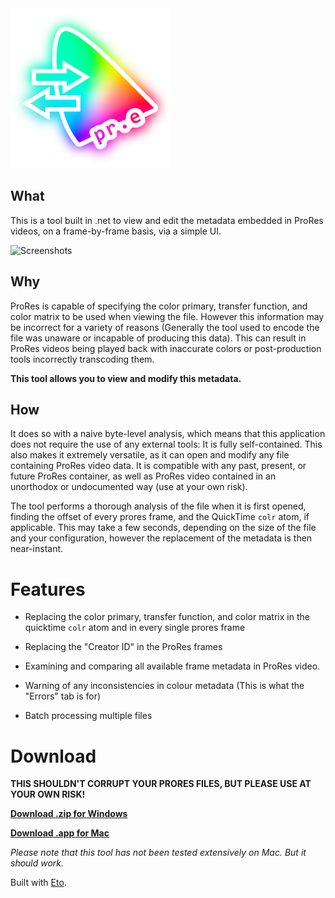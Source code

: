 <img src="/ProResMetadata/ProResMetadata/icon.png" width="256">

## What


This is a tool built in .net to view and edit the metadata embedded in ProRes videos, on a frame-by-frame basis, via a simple UI.


![Screenshots](https://i.imgur.com/pa4ahVC.png)

## Why
ProRes is capable of specifying the color primary, transfer function, and color matrix to be used when viewing the file. However this information may be incorrect for a variety of reasons (Generally the tool used to encode the file was unaware or incapable of producing this data). This can result in ProRes videos being played back with inaccurate colors or post-production tools incorrectly transcoding them.

**This tool allows you to view and modify this metadata.**


## How

It does so with a naive byte-level analysis, which means that this application does not require the use of any external tools: It is fully self-contained. This also makes it extremely versatile, as it can open and modify any file containing ProRes video data. It is compatible with any past, present, or future ProRes container, as well as ProRes video contained in an unorthodox or undocumented way (use at your own risk). 

The tool performs a thorough analysis of the file when it is first opened, finding the offset of every prores frame, and the QuickTime `colr` atom, if applicable. This may take a few seconds, depending on the size of the file and your configuration, however the replacement of the metadata is then near-instant.

# Features

* Replacing the color primary, transfer function, and color matrix in the quicktime `colr` atom and in every single prores frame

* Replacing the "Creator ID" in the ProRes frames

* Examining and comparing all available frame metadata in ProRes video.

* Warning of any inconsistencies in colour metadata (This is what the "Errors" tab is for)

* Batch processing multiple files


# Download

**THIS SHOULDN'T CORRUPT YOUR PRORES FILES, BUT PLEASE USE AT YOUR OWN RISK!**

**[Download .zip for Windows](https://github.com/piersdeseilligny/prores.editor/releases/download/v1.0/Windows.zip)**

**[Download .app for Mac](https://github.com/piersdeseilligny/prores.editor/releases/download/v1.0/Mac.zip)**

*Please note that this tool has not been tested extensively on Mac. But it should work.*

Built with [Eto](https://github.com/picoe/Eto).
